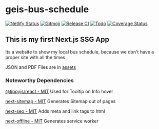 # geis-bus-schedule

[![Netlify Status](https://api.netlify.com/api/v1/badges/7f6ec618-d7d8-493b-b7ab-f44e65fdef3a/deploy-status)](https://app.netlify.com/sites/brave-feynman-a25437/deploys)
[![Gitmoji](https://img.shields.io/badge/gitmoji-%20😜%20😍-FFDD67.svg?style=flat-square)](https://gitmoji.dev/)
[![Release CI](https://github.com/kaaax0815/geis-bus-schedule/actions/workflows/release.yml/badge.svg)](https://github.com/kaaax0815/geis-bus-schedule/actions/workflows/release.yml)
[![Todo](https://img.shields.io/badge/-TODO-informational)](https://github.com/users/kaaax0815/projects/1#card-57999433)
[![Coverage Status](https://coveralls.io/repos/github/kaaax0815/geis-bus-schedule/badge.svg?branch=main)](https://coveralls.io/github/kaaax0815/geis-bus-schedule?branch=main)

## This is my first Next.js SSG App

Its a website to show my local bus schedule, because we don't have a proper site with all the times

JSON and PDF Files are in [assets](https://github.com/kaaax0815/geis-bus-schedule/tree/main/assets)

### Noteworthy Dependencies

[@tippyjs/react - MIT](https://www.npmjs.com/package/@tippyjs/react)
Used for Tooltip on Info hover

[next-sitemap - MIT](https://www.npmjs.com/package/next-sitemap)
Generates Sitemap out of pages

[next-seo - MIT](https://www.npmjs.com/package/next-seo)
Adds meta and link tags to html

[next-offline - MIT](https://www.npmjs.com/package/next-offline)
Generates service worker
